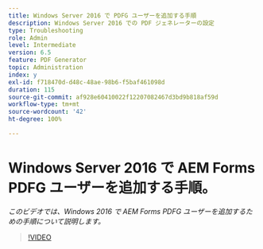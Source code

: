 ```yaml
---
title: Windows Server 2016 で PDFG ユーザーを追加する手順
description: Windows Server 2016 での PDF ジェネレーターの設定
type: Troubleshooting
role: Admin
level: Intermediate
version: 6.5
feature: PDF Generator
topic: Administration
index: y
exl-id: f718470d-d48c-48ae-98b6-f5baf461098d
duration: 115
source-git-commit: af928e60410022f12207082467d3bd9b818af59d
workflow-type: tm+mt
source-wordcount: '42'
ht-degree: 100%

---
```


# Windows Server 2016 で AEM Forms PDFG ユーザーを追加する手順。

*このビデオでは、Windows 2016 で AEM Forms PDFG ユーザーを追加するための手順について説明します。*

>[!VIDEO](https://video.tv.adobe.com/v/335479?quality=12&learn=on)
